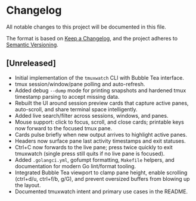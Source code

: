 # Changelog

All notable changes to this project will be documented in this file.

The format is based on [Keep a Changelog](https://keepachangelog.com/en/1.1.0/), and the project adheres to [Semantic Versioning](https://semver.org/spec/v2.0.0.html).

## [Unreleased]

- Initial implementation of the `tmuxwatch` CLI with Bubble Tea interface.
- tmux session/window/pane polling and auto-refresh.
- Added debug `--dump` mode for printing snapshots and hardened tmux timestamp parsing to accept missing data.
- Rebuilt the UI around session preview cards that capture active panes, auto-scroll, and share terminal space intelligently.
- Added live search/filter across sessions, windows, and panes.
- Mouse support: click to focus, scroll, and close cards; printable keys now forward to the focused tmux pane.
- Cards pulse briefly when new output arrives to highlight active panes.
- Headers now surface pane last activity timestamps and exit statuses.
- Ctrl+C now forwards to the live pane; press twice quickly to exit tmuxwatch (single press still quits if no live pane is focused).
- Added `.golangci.yml`, gofumpt formatting, `Makefile` helpers, and documentation for modern Go lint/format tooling.
- Integrated Bubble Tea viewport to clamp pane height, enable scrolling (ctrl+d/u, ctrl+f/b, g/G), and prevent oversized buffers from blowing up the layout.
- Documented tmuxwatch intent and primary use cases in the README.
